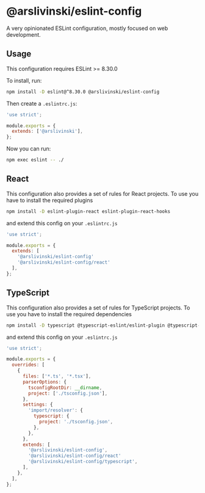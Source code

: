 # @arslivinski/eslint-config

A very opinionated ESLint configuration, mostly focused on web development.

## Usage

This configuration requires ESLint >= 8.30.0

To install, run:

```sh
npm install -D eslint@^8.30.0 @arslivinski/eslint-config
```

Then create a `.eslintrc.js`:

```js
'use strict';

module.exports = {
  extends: ['@arslivinski'],
};
```

Now you can run:

```sh
npm exec eslint -- ./
```

## React

This configuration also provides a set of rules for React projects. To use you
have to install the required plugins

```sh
npm install -D eslint-plugin-react eslint-plugin-react-hooks
```

and extend this config on your `.eslintrc.js`

```js
'use strict';

module.exports = {
  extends: [
    '@arslivinski/eslint-config'
    '@arslivinski/eslint-config/react'
  ],
};
```

## TypeScript

This configuration also provides a set of rules for TypeScript projects. To use
you have to install the required dependencies

```sh
npm install -D typescript @typescript-eslint/eslint-plugin @typescript-eslint/parser eslint-import-resolver-typescript
```

and extend this config on your `.eslintrc.js`

```js
'use strict';

module.exports = {
  overrides: [
    {
      files: ['*.ts', '*.tsx'],
      parserOptions: {
        tsconfigRootDir: __dirname,
        project: ['./tsconfig.json'],
      },
      settings: {
        'import/resolver': {
          typescript: {
            project: './tsconfig.json',
          },
        },
      },
      extends: [
        '@arslivinski/eslint-config',
        '@arslivinski/eslint-config/react'
        '@arslivinski/eslint-config/typescript',
      ],
    },
  ],
};
```

